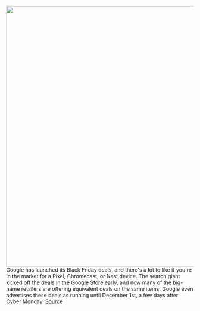 <img src='https://cdn.vox-cdn.com/thumbor/7w6YdHbIZZ1p3c61iCsJC20TPBE=/0x0:2040x1360/1200x800/filters:focal(857x517:1183x843)/cdn.vox-cdn.com/uploads/chorus_image/image/70164963/ajohnson_210813_4713_0002.0.jpg' width='700px' /><br/>
Google has launched its Black Friday deals, and there's a lot to like if you're in the market for a Pixel, Chromecast, or Nest device. The search giant kicked off the deals in the Google Store early, and now many of the big-name retailers are offering equivalent deals on the same items. Google even advertises these deals as running until December 1st, a few days after Cyber Monday.
<a href='https://www.theverge.com/22788031/google-black-friday-2021-deals-cyber-monday'> Source <a/>